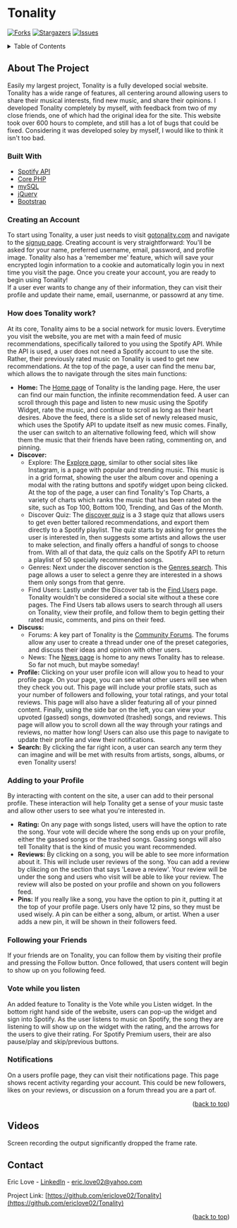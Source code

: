 <div id="top"></div>     

# Tonality
[![Forks][forks-shield]][forks-url]
[![Stargazers][stars-shield]][stars-url]
[![Issues][issues-shield]][issues-url]
<!-- TABLE OF CONTENTS -->
<details>
  <summary>Table of Contents</summary>
  <ol>
    <li>
      <a href="#about-the-project">About The Project</a>
      <ul>
        <li><a href="#built-with">Built With</a></li>
      </ul>
    </li>
    <li><a href="#getting-started">Getting Started</a></li>
    <li><a href="#usage">Usage</a></li>
    <li><a href="#contact">Contact</a></li>
  </ol>
</details>

<!-- ABOUT THE PROJECT -->
## About The Project  
Easily my largest project, Tonality is a fully developed social website. Tonality has a wide range of features, all centering around allowing users to share their musical interests, find new music, and share their opinions. I developed Tonality completely by myself, with feedback from two of my close friends, one of which had the original idea for the site. This website took over 600 hours to complete, and still has a lot of bugs that could be fixed. Considering it was developed soley by myself, I would like to think it isn't too bad.   

### Built With
* [Spotify API](https://developer.spotify.com/documentation/web-api/)
* [Core PHP](https://www.php.net/)
* [mySQL](https://www.mysql.com/)
* [jQuery](https://jquery.com/)
* [Bootstrap](https://getbootstrap.com/)

### Creating an Account
To start using Tonality, a user just needs to visit [gotonality.com](http://gotonality.com) and navigate to the [signup page](http://gotonality.com/signup). Creating account is very straightforward: You'll be asked for your name, preferred username, email, password, and profile image. Tonality also has a 'remember me' feature, which will save your encrypted login information to a cookie and automatically login you in next time you visit the page. Once you create your account, you are ready to begin using Tonality!    
If a user ever wants to change any of their information, they can visit their profile and update their name, email, usernanme, or passowrd at any time.

### How does Tonality work?
At its core, Tonality aims to be a social network for music lovers. Everytime you visit the website, you are met with a main feed of music recommendations, specifically tailored to you using the Spotify API. While the API is used, a user does not need a Spotify account to use the site. Rather, their previously rated music on Tonality is used to get new recommendations. At the top of the page, a user can find the menu bar, which allows the to navigate through the sites main functions:
* **Home:** The [Home page](http://gotonality.com/home) of Tonality is the landing page. Here, the user can find our main function, the infinite recommendation feed. A user can scroll through this page and listen to new music using the Spotify Widget, rate the music, and continue to scroll as long as their heart desires. Above the feed, there is a slide set of newly released music, which uses the Spotify API to update itself as new music comes. Finally, the user can switch to an alternative following feed, which will show them the music that their friends have been rating, commenting on, and pinning.
* **Discover:** 
  * Explore: The [Explore page](http://gotonality.com/explore), similar to other social sites like Instagram, is a page with popular and trending music. This music is in a grid format, showing the user the album cover and opening a modal with the rating buttons and spotify widget upon being clicked. At the top of the page, a user can find Tonality's Top Charts, a variety of charts which ranks the music that has been rated on the site, such as Top 100, Bottom 100, Trending, and Gas of the Month.
  * Discover Quiz: The [discover quiz](http://gotonality.com/discover) is a 3 stage quiz that allows users to get even better tailored recommendations, and export them directly to a Spotify playlist. The quiz starts by asking for genres the user is interested in, then suggests some artists and allows the user to make selection, and finally offers a handful of songs to choose from. With all of that data, the quiz calls on the Spotify API to return a playlist of 50 specially recommended songs.
  * Genres: Next under the discover senction is the [Genres search](http://gotonality.com/genres). This page allows a user to select a genre they are interested in a shows them only songs from that genre.
  * Find Users: Lastly under the Discover tab is the [Find Users](http://gotonality.com/search-users) page. Tonality wouldn't be considered a social site without a these core pages. The Find Users tab allows users to search through all users on Tonality, view their profile, and follow them to begin getting their rated music, comments, and pins on their feed.
* **Discuss:**
  * Forums: A key part of Tonality is the [Community Forums](http://gotonality.com/community). The forums allow any user to create a thread under one of the preset categories, and discuss their ideas and opinion with other users. 
  * News: The [News page](http://gotonality.com/news) is home to any news Tonality has to release. So far not much, but maybe someday!
* **Profile:** Clicking on your user profile icon will allow you to head to your profile page. On your page, you can see what other users will see when they check you out. This page will include your profile stats, such as your number of followers and following, your total ratings, and your total reviews. This page will also have a slider featuring all of your pinned content. Finally, using the side bar on the left, you can view your upvoted (gassed) songs, downvoted (trashed) songs, and reviews. This page will allow you to scroll down all the way through your ratings and reviews, no matter how long! Users can also use this page to navigate to update their profile and view their notifications. 
* **Search:** By clicking the far right icon, a user can search any term they can imagine and will be met with results from artists, songs, albums, or even Tonality users!

### Adding to your Profile
By interacting with content on the site, a user can add to their personal profile. These interaction will help Tonality get a sense of your music taste and allow other users to see what you're interested in.
* **Rating:** On any page with songs listed, users will have the option to rate the song. Your vote will decide where the song ends up on your profile, either the gassed songs or the trashed songs. Gassing songs will also tell Tonality that is the kind of music you want recommended.
* **Reviews:** By clicking on a song, you will be able to see more information about it. This will include user reviews of the song. You can add a review by clikcing on the section that says 'Leave a review'. Your review will be under the song and users who visit will be able to like your review. The review will also be posted on your profile and shown on you followers feed.
* **Pins:** If you really like a song, you have the option to pin it, putting it at the top of your profile page. Users only have 12 pins, so they must be used wisely. A pin can be either a song, album, or artist. When a user adds a new pin, it will be shown in their followers feed.

### Following your Friends
If your friends are on Tonality, you can follow them by visiting their profile and pressing the Follow button. Once followed, that users content will begin to show up on you following feed.

### Vote while you listen
An added feature to Tonality is the Vote while you Listen widget. In the bottom right hand side of the website, users can pop-up the widget and sign into Spotify. As the user listens to music on Spotify, the song they are listening to will show up on the widget with the rating, and the arrows for the users to give their rating. For Spotify Premium users, their are also pause/play and skip/previous buttons.

### Notifications
On a users profile page, they can visit their notifications page. This page shows recent activity regarding your account. This could be new followers, likes on your reviews, or discussion on a forum thread you are a part of.

<p align="right">(<a href="#top">back to top</a>)</p>

<!-- EXAMPLES -->
## Videos



Screen recording the output significantly dropped the frame rate.
<!-- CONTACT -->
## Contact

Eric Love - [LinkedIn](https://www.linkedin.com/in/ericlove02) - [eric.love02@yahoo.com](mailto:eric.love02@yahoo.com)

Project Link: [https://github.com/ericlove02/Tonality](https://github.com/ericlove02/Tonality)

<p align="right">(<a href="#top">back to top</a>)</p>

<!-- MARKDOWN LINKS & IMAGES -->
<!-- https://www.markdownguide.org/basic-syntax/#reference-style-links -->
[forks-shield]: https://img.shields.io/github/forks/ericlove02/Tonality.svg?style=for-the-badge
[forks-url]: https://github.com/ericlove02/Tonality/network/members
[stars-shield]: https://img.shields.io/github/stars/ericlove02/Tonality.svg?style=for-the-badge
[stars-url]: https://github.com/ericlove02/Tonality/stargazers
[issues-shield]: https://img.shields.io/github/issues/ericlove02/Tonality.svg?style=for-the-badge
[issues-url]: https://github.com/ericlove02/Tonality/issues
